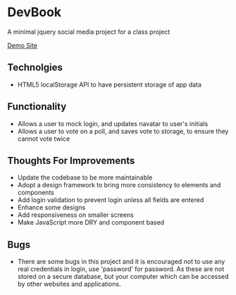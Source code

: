 # DevBook 
A minimal jquery social media project for a class project

[Demo Site](http://project3.surge.sh/)

## Technolgies
- HTML5 localStorage API to have persistent storage of app data

## Functionality
- Allows a user to mock login, and updates navatar to user's initials
- Allows a user to vote on a poll, and saves vote to storage, to ensure they cannot vote twice

## Thoughts For Improvements
- Update the codebase to be more maintainable
- Adopt a design framework to bring more consistency to elements and components
- Add login validation to prevent login unless all fields are entered
- Enhance some designs
- Add responsiveness on smaller screens
- Make JavaScript more DRY and component based

## Bugs
- There are some bugs in this project and it is encouraged not to use any real credentials in login, use 'password' for password. As these are not stored on a secure database, but your computer which can be accessed by other websites and applications.
